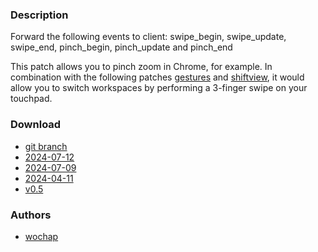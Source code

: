 ### Description
Forward the following events to client:
swipe_begin, swipe_update, swipe_end, pinch_begin, pinch_update and pinch_end

This patch allows you to pinch zoom in Chrome, for example. In combination with the following patches [gestures](https://codeberg.org/dwl/dwl-patches/wiki/gestures) and [shiftview](https://codeberg.org/dwl/dwl-patches/wiki/shiftview), it would allow you to switch workspaces by performing a 3-finger swipe on your touchpad.


### Download
- [git branch](https://codeberg.org/wochap/dwl/src/branch/v0.5/pointer-gestures-unstable-v1)
- [2024-07-12](https://codeberg.org/dwl/dwl-patches/raw/commit/05dbce217b676e989b0fc9e0eecf83b386ac9e07/patches/pointer-gestures-unstable-v1/pointer-gestures-unstable-v1.patch)
- [2024-07-09](https://codeberg.org/dwl/dwl-patches/raw/commit/2322f3efeae8da44227e0acc760ffd3dea153716/patches/pointer-gestures-unstable-v1/pointer-gestures-unstable-v1.patch)
- [2024-04-11](https://codeberg.org/dwl/dwl-patches/raw/commit/c676de59d51e613bd52ac46c77a24b1cac9a61a1/pointer-gestures-unstable-v1/pointer-gestures-unstable-v1.patch)
- [v0.5](https://codeberg.org/dwl/dwl-patches/raw/commit/fc4146f3068dcd46035a2a11fe9d6109a97ae6d6/pointer-gestures-unstable-v1/pointer-gestures-unstable-v1.patch)

### Authors
- [wochap](https://codeberg.org/wochap)
